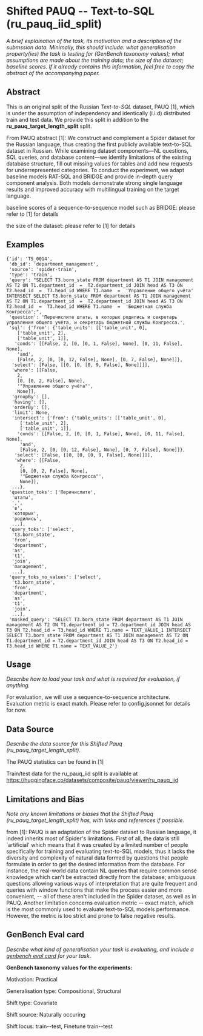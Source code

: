 # Shifted PAUQ -- Text-to-SQL (ru_pauq_iid_split)
*A brief explaination of the task, its motivation and a description of the submssion data. Minimally, this should include: what generalisation property(ies) the task is testing for (GenBench taxonomy values); what assumptions are made about the training data; the size of the dataset; baseline scores. If it already contains this information, feel free to copy the abstract of the accompanying paper.*

## Abstract
This is an original split of the Russian _Text-to-SQL_ dataset, PAUQ [1], which is under the assumption of independency and identically (i.i.d) distributed train and test data. We provide this split in addition to the **ru_pauq_target_length_split** split.

From PAUQ abstract [1]: We construct and complement a Spider dataset for the Russian language, thus creating the first publicly available text-to-SQL dataset in Russian. While examining dataset components—NL questions, SQL queries, and database content—we identify limitations of the existing database structure, fill out missing values for tables and add new requests for underrepresented categories. To conduct the experiment, we adapt baseline models RAT-SQL and BRIDGE and provide in-depth query component analysis. Both models demonstrate strong single language results and improved accuracy with multilingual training on the target language.

baseline scores of a sequence-to-sequence model such as BRIDGE: please refer to [1] for details

the size of the dataset: please refer to [1] for details

## Examples
```
{'id': 'TS_0014',
 'db_id': 'department_management',
 'source': 'spider-train',
 'type': 'train',
 'query': "SELECT T3.born_state FROM department AS T1 JOIN management AS T2 ON T1.department_id  =  T2.department_id JOIN head AS T3 ON T2.head_id  =  T3.head_id WHERE T1.name  =  'Управление общего учёта' INTERSECT SELECT T3.born_state FROM department AS T1 JOIN management AS T2 ON T1.department_id  =  T2.department_id JOIN head AS T3 ON T2.head_id  =  T3.head_id WHERE T1.name  =  'Бюджетная служба Конгресса';",
 'question': 'Перечислите штаты, в которых родились и секретарь управления общего учёта, и секретарь бюджетной службы Конгресса.',
 'sql': {'from': {'table_units': [['table_unit', 0],
    ['table_unit', 2],
    ['table_unit', 1]],
   'conds': [[False, 2, [0, [0, 1, False], None], [0, 11, False], None],
    'and',
    [False, 2, [0, [0, 12, False], None], [0, 7, False], None]]},
  'select': [False, [[0, [0, [0, 9, False], None]]]],
  'where': [[False,
    2,
    [0, [0, 2, False], None],
    '"Управление общего учёта"',
    None]],
  'groupBy': [],
  'having': [],
  'orderBy': [],
  'limit': None,
  'intersect': {'from': {'table_units': [['table_unit', 0],
     ['table_unit', 2],
     ['table_unit', 1]],
    'conds': [[False, 2, [0, [0, 1, False], None], [0, 11, False], None],
     'and',
     [False, 2, [0, [0, 12, False], None], [0, 7, False], None]]},
   'select': [False, [[0, [0, [0, 9, False], None]]]],
   'where': [[False,
     2,
     [0, [0, 2, False], None],
     '"Бюджетная служба Конгресса"',
     None]],
  ...},
 'question_toks': ['Перечислите',
  'штаты',
  ',',
  'в',
  'которых',
  'родились',
  ...],
 'query_toks': ['select',
  't3.born_state',
  'from',
  'department',
  'as',
  't1',
  'join',
  'management',
  ...],
 'query_toks_no_values': ['select',
  't3.born_state',
  'from',
  'department',
  'as',
  't1',
  'join',
  ...],
 'masked_query': 'SELECT T3.born_state FROM department AS T1 JOIN management AS T2 ON T1.department_id = T2.department_id JOIN head AS T3 ON T2.head_id = T3.head_id WHERE T1.name = TEXT_VALUE_1 INTERSECT SELECT T3.born_state FROM department AS T1 JOIN management AS T2 ON T1.department_id = T2.department_id JOIN head AS T3 ON T2.head_id = T3.head_id WHERE T1.name = TEXT_VALUE_2'}
```

## Usage
*Describe how to load your task and what is required for evaluation, if anything.*

For evaluation, we will use a sequence-to-sequence architecture. Evaluation metric is exact match. Please refer to config.jsonnet for details for now.


## Data Source
*Describe the data source for this Shifted Pauq (ru_pauq_target_length_split).*

The PAUQ statistics can be found in [1]

Train/test data for the ru_pauq_iid split is available at https://huggingface.co/datasets/composite/pauq/viewer/ru_pauq_iid

## Limitations and Bias
*Note any known limitations or biases that the Shifted Pauq (ru_pauq_target_length_split) has, with links and references if possible.*

from [1]: PAUQ is an adaptation of the Spider dataset to Russian language, it indeed inherits most of Spider's limitations. First of all, the data is still `artificial' which means that it was created by a limited number of people specifically for training and evaluating text-to-SQL models, thus it lacks the diversity and complexity of natural data formed by questions that people formulate in order to get the desired information from the database. For instance, the real-world data contain NL queries that require common sense knowledge which can't be extracted directly from the database; ambiguous questions allowing various ways of interpretation that are quite frequent and queries with window functions that make the process easier and more convenient, -- all of these aren't included in the Spider dataset, as well as in PAUQ. Another limitation concerns evaluation metric -- exact match, which is the most commonly used to evaluate text-to-SQL models performance. However, the metric is too strict and prone to false negative results.


## GenBench Eval card
*Describe what kind of generalisation your task is evaluating, and include a [genbench eval card](https://genbench.org/eval_cards/) for your task*.

**GenBench taxonomy values for the experiments:**

Motivation: Practical

Generalisation type: Compositional, Structural

Shift type: Covariate

Shift source: Naturally occuring

Shift locus: train--test, Finetune train--test

